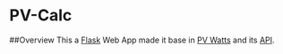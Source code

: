 # PV-Calc

##Overview
This a <a href="https://flask.palletsprojects.com/en/1.1.x/">Flask</a> Web App made it base in <a href="https://developer.nrel.gov/docs/solar/pvwatts/v6/">PV Watts</a> and its <a href="https://pvwatts.nrel.gov/index.php">API</a>.



